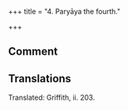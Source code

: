+++
title = "4. Paryāya the fourth."

+++
## Comment


## Translations
Translated: Griffith, ii. 203.
